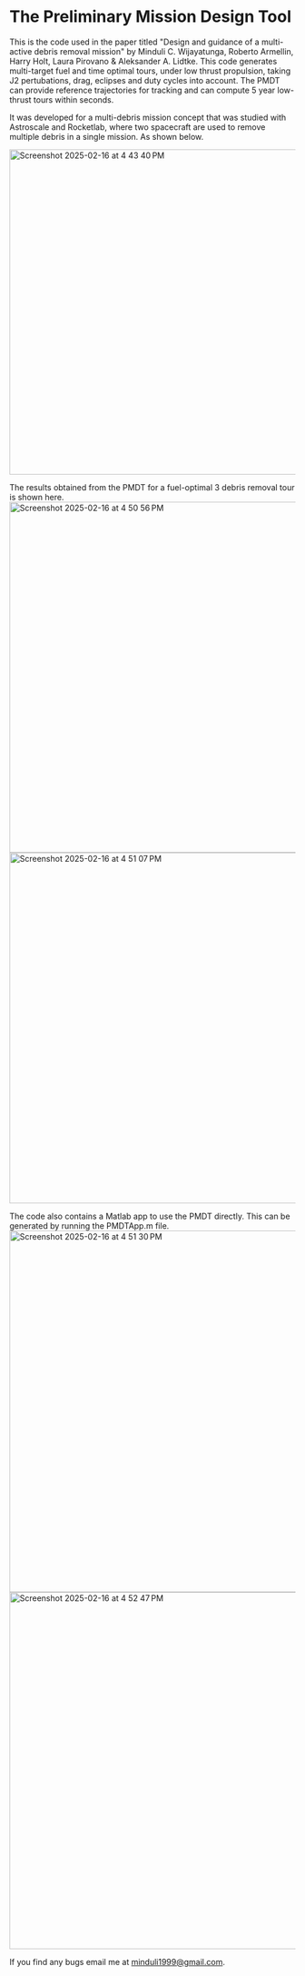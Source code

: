# The Preliminary Mission Design Tool

This is the code used in the paper titled "Design and guidance of a multi-active debris removal mission" by Minduli C. Wijayatunga, Roberto Armellin, Harry Holt, Laura Pirovano & Aleksander A. Lidtke. This code generates multi-target fuel and time optimal tours, under low thrust propulsion, taking J2 pertubations, drag, eclipses and duty cycles into account. The PMDT can provide reference trajectories for tracking and can compute 5 year low-thrust tours within seconds. 

It was developed for a multi-debris mission concept that was studied with Astroscale and Rocketlab, where two spacecraft are used to remove multiple debris in a single mission. As shown below.


<img width="573" alt="Screenshot 2025-02-16 at 4 43 40 PM" src="https://github.com/user-attachments/assets/861e459c-6aae-47e0-b319-1e0dfa2f5832" />

The results obtained from the PMDT for a fuel-optimal 3 debris removal tour is shown here. 
<img width="618" alt="Screenshot 2025-02-16 at 4 50 56 PM" src="https://github.com/user-attachments/assets/dea0b878-911f-41fa-92f4-75f9468566fd" />
<img width="618" alt="Screenshot 2025-02-16 at 4 51 07 PM" src="https://github.com/user-attachments/assets/be7a541f-9970-4dd3-924d-de2d221717e9" />

The code also contains a Matlab app to use the PMDT directly. This can be generated by running the PMDTApp.m file. 
<img width="637" alt="Screenshot 2025-02-16 at 4 51 30 PM" src="https://github.com/user-attachments/assets/69d3a38c-c317-4434-a118-4edc20e2d046" />
<img width="629" alt="Screenshot 2025-02-16 at 4 52 47 PM" src="https://github.com/user-attachments/assets/6c9d1a82-9df5-4211-9796-2fa8dbfbcd77" />

If you find any bugs email me at minduli1999@gmail.com. 
